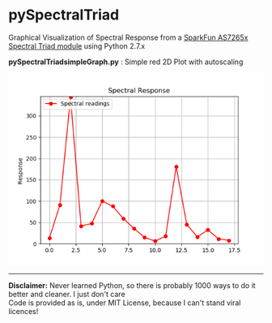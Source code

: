 # pySpectralTriad
Graphical Visualization of Spectral Response from a <a href="https://www.sparkfun.com/products/15050">SparkFun AS7265x Spectral Triad module</a> using Python 2.7.x


<b>pySpectralTriadsimpleGraph.py</b> : Simple red 2D Plot with autoscaling

![Screenshot](docs/spectre_app.png)
<hr>
<b>Disclaimer:</b> Never learned Python, so there is probably 1000 ways to do it better and cleaner. I just don't care<br>
            Code is provided as is, under MIT License, because I can't stand viral licences!
